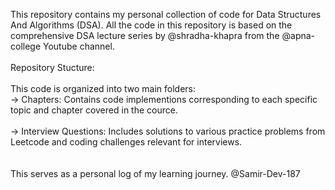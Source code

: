 This repository contains my personal collection of code for Data Structures And Algorithms (DSA). All the code in this repository is based on the comprehensive DSA lecture series by @shradha-khapra from the @apna-college Youtube channel.
<br>
<br>
Repository Stucture:
<br>
<br>
This code is organized into two main folders:<br>
-> Chapters: Contains code implementions corresponding to each specific topic and chapter covered in the cource.
<br>
<br>
-> Interview Questions: Includes solutions to various practice problems from Leetcode and coding challenges relevant for interviews.
<br>
<br>
<br>
This serves as a personal log of my learning journey.
@Samir-Dev-187